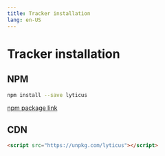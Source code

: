 ```yaml
---
title: Tracker installation
lang: en-US
---
```


# Tracker installation

## NPM

```bash
npm install --save lyticus
```

[npm package link](https://www.npmjs.com/package/lyticus)

## CDN

```html
<script src="https://unpkg.com/lyticus"></script>
```
